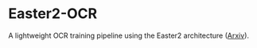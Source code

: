 # Easter2-OCR
A lightweight OCR training pipeline using the Easter2 architecture ([Arxiv](https://arxiv.org/abs/2205.14879)).
